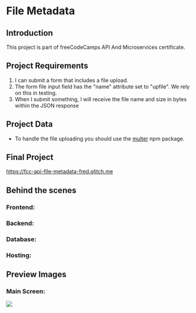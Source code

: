 # File Metadata

## Introduction


This project is part of freeCodeCamps API And Microservices certificate.

## Project Requirements
1. I can submit a form that includes a file upload.
2. The form file input field has the "name" attribute set to "upfile". We rely on this in testing.
3. When I submit something, I will receive the file name and size in bytes within the JSON response

## Project Data
* To handle the file uploading you should use the [multer](https://www.npmjs.com/package/multer) npm package.

## Final Project
https://fcc-api-file-metadata-fred.glitch.me

## Behind the scenes
### Frontend:

### Backend:

### Database:

### Hosting:


## Preview Images
### Main Screen:
![ ](readme_images/ )
